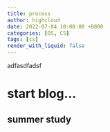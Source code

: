 ```yaml
---
title: process
author: highcloud
date: 2022-07-04 10:00:00 +0800
categories: [OS, CS]
tags: [cs]
render_with_liquid: false
---
```


<p>adfasdfadsf</p>
<h1 id="start-blog...">start blog…</h1>
<h2 id="summer-study">summer study</h2>

